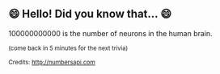 ## 😄 Hello! Did you know that... 😄
100000000000 is the number of neurons in the human brain.

<sup>(come back in 5 minutes for the next trivia)</sup>


<sup>Credits: http://numbersapi.com</sup>
